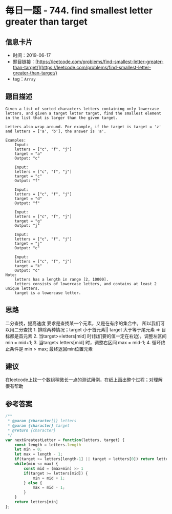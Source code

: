 # 毎日一题 -  744. find smallest letter greater than target

## 信息卡片

* 时间：2019-06-17
* 题目链接：[https://leetcode.com/problems/find-smallest-letter-greater-than-target/](https://leetcode.com/problems/find-smallest-letter-greater-than-target/)
* tag：`Array`

## 题目描述

```text
Given a list of sorted characters letters containing only lowercase letters, and given a target letter target, find the smallest element in the list that is larger than the given target.

Letters also wrap around. For example, if the target is target = 'z' and letters = ['a', 'b'], the answer is 'a'.

Examples:
    Input:
    letters = ["c", "f", "j"]
    target = "a"
    Output: "c"

    Input:
    letters = ["c", "f", "j"]
    target = "c"
    Output: "f"

    Input:
    letters = ["c", "f", "j"]
    target = "d"
    Output: "f"

    Input:
    letters = ["c", "f", "j"]
    target = "g"
    Output: "j"

    Input:
    letters = ["c", "f", "j"]
    target = "j"
    Output: "c"

    Input:
    letters = ["c", "f", "j"]
    target = "k"
    Output: "c"
Note:
    letters has a length in range [2, 10000].
    letters consists of lowercase letters, and contains at least 2 unique letters.
    target is a lowercase letter.
```

## 思路

二分查找，提高速度 要求是查找某一个元素，又是在有序的集合中。 所以我们可以用二分查找 1. 排除两种情况；target 小于首元素\|\| target 大于等于尾元素 =&gt; 目标都是首元素 2. 当target&gt;=letters\[mid\] 时\(我们要的值一定在右边\)，调整左区间 min = mid+1; 3. 当target&lt; letters\[mid\] 时，调整右区间 max = mid-1; 4. 循环终止条件是 min &gt; max; 最终返回min位置元素

## 建议

在leetcode上找一个数组稍微长一点的测试用例，在纸上画出整个过程；对理解很有帮助

## 参考答案

```javascript
/**
 * @param {character[]} letters
 * @param {character} target
 * @return {character}
 */
var nextGreatestLetter = function(letters, target) {
    const length = letters.length
    let min = 0;
    let max = length - 1;
    if(target >= letters[length-1] || target < letters[0]) return letters[0];
    while(min <= max) {
        const mid = (max+min) >> 1
        if(target >= letters[mid]) {
            min = mid + 1;
        } else {
            max = mid - 1;
        }
    }
    return letters[min]
};
```

